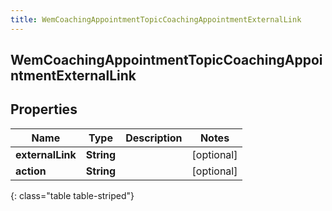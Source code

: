 ```yaml
---
title: WemCoachingAppointmentTopicCoachingAppointmentExternalLink
---
```

## WemCoachingAppointmentTopicCoachingAppointmentExternalLink

## Properties

|Name | Type | Description | Notes|
|------------ | ------------- | ------------- | -------------|
| **externalLink** | **String** |  | [optional] |
| **action** | **String** |  | [optional] |
{: class="table table-striped"}


